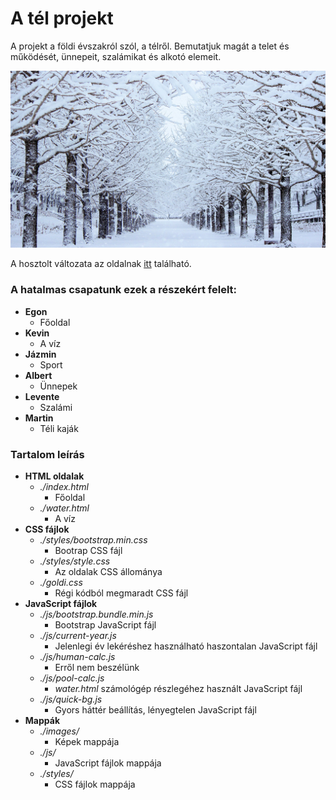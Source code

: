 # A tél projekt

A projekt a földi évszakról szól, a télről. Bemutatjuk magát a telet és működését, ünnepeit, szalámikat és alkotó elemeit.

![A tél](https://raw.githubusercontent.com/agocs6921/tel/main/images/winter-001-1.jpg)

A hosztolt változata az oldalnak [itt](https://01000011.neocities.org/edutel/) található.

### A hatalmas csapatunk ezek a részekért felelt:
- **Egon**
    - Főoldal
- **Kevin**
    - A víz
- **Jázmin**
    - Sport
- **Albert**
    - Ünnepek
- **Levente**
    - Szalámi
- **Martin**
    - Téli kaják

### Tartalom leírás
- **HTML oldalak**
    - *./index.html*
        - Főoldal
    - *./water.html*
        - A víz
- **CSS fájlok**
    - *./styles/bootstrap.min.css*
        - Bootrap CSS fájl
    - *./styles/style.css*
        - Az oldalak CSS állománya
    - *./goldi.css*
        - Régi kódból megmaradt CSS fájl
- **JavaScript fájlok**
    - *./js/bootstrap.bundle.min.js*
        - Bootstrap JavaScript fájl
    - *./js/current-year.js*
        - Jelenlegi év lekéréshez használható haszontalan JavaScript fájl
    - *./js/human-calc.js*
        - Erről nem beszélünk
    - *./js/pool-calc.js*
        - *water.html* számológép részlegéhez használt JavaScript fájl
    - *./js/quick-bg.js*
        - Gyors háttér beállítás, lényegtelen JavaScript fájl
- **Mappák**
    - *./images/*
        - Képek mappája
    - *./js/*
        - JavaScript fájlok mappája
    - *./styles/*
        - CSS fájlok mappája